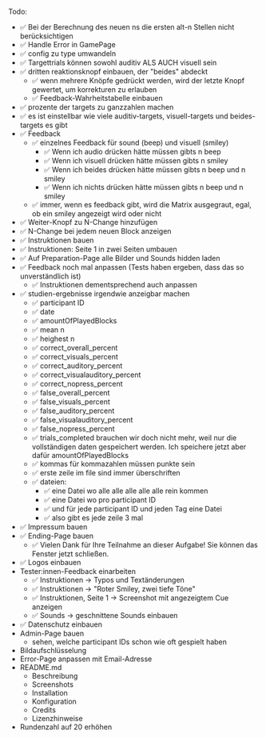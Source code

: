 Todo:

- ✅ Bei der Berechnung des neuen ns die ersten alt-n Stellen nicht berücksichtigen
- ✅ Handle Error in GamePage
- ✅ config zu type umwandeln
- ✅ Targettrials können sowohl auditiv ALS AUCH visuell sein
- ✅ dritten reaktionsknopf einbauen, der "beides" abdeckt
    - ✅ wenn mehrere Knöpfe gedrückt werden, wird der letzte Knopf gewertet, um korrekturen zu erlauben
    - ✅ Feedback-Wahrheitstabelle einbauen
- ✅ prozente der targets zu ganzzahlen machen
- ✅ es ist einstellbar wie viele auditiv-targets, visuell-targets und beides-targets es gibt
- ✅ Feedback
    - ✅ einzelnes Feedback für sound (beep) und visuell (smiley)
        - ✅ Wenn ich audio drücken hätte müssen gibts n beep
        - ✅ Wenn ich visuell drücken hätte müssen gibts n smiley
        - ✅ Wenn ich beides drücken hätte müssen gibts n beep und n smiley
        - ✅ Wenn ich nichts drücken hätte müssen gibts n beep und n smiley
    - ✅ immer, wenn es feedback gibt, wird die Matrix ausgegraut, egal, ob ein smiley angezeigt wird oder nicht
- ✅ Weiter-Knopf zu N-Change hinzufügen
- ✅ N-Change bei jedem neuen Block anzeigen
- ✅ Instruktionen bauen
- ✅ Instruktionen: Seite 1 in zwei Seiten umbauen
- ✅ Auf Preparation-Page alle Bilder und Sounds hidden laden
- ✅ Feedback noch mal anpassen (Tests haben ergeben, dass das so unverständlich ist)
    - ✅ Instruktionen dementsprechend auch anpassen
- ✅ studien-ergebnisse irgendwie anzeigbar machen
    - ✅ participant ID
    - ✅ date
    - ✅ amountOfPlayedBlocks
    - ✅ mean n
    - ✅ heighest n
    - ✅ correct_overall_percent
    - ✅ correct_visuals_percent
    - ✅ correct_auditory_percent
    - ✅ correct_visualauditory_percent
    - ✅ correct_nopress_percent
    - ✅ false_overall_percent
    - ✅ false_visuals_percent
    - ✅ false_auditory_percent
    - ✅ false_visualauditory_percent
    - ✅ false_nopress_percent
    - ✅ trials_completed brauchen wir doch nicht mehr, weil nur die vollständigen daten gespeichert werden. Ich
      speichere jetzt aber dafür amountOfPlayedBlocks
    - ✅ kommas für kommazahlen müssen punkte sein
    - ✅ erste zeile im file sind immer überschriften
    - ✅ dateien:
        - ✅ eine Datei wo alle alle alle alle alle rein kommen
        - ✅ eine Datei wo pro participant ID
        - ✅ und für jede participant ID und jeden Tag eine Datei
        - ✅ also gibt es jede zeile 3 mal
- ✅ Impressum bauen
- ✅ Ending-Page bauen
    - ✅ Vielen Dank für Ihre Teilnahme an dieser Aufgabe! Sie können das Fenster jetzt schließen.
- ✅ Logos einbauen
- Tester:innen-Feedback einarbeiten
    - ✅ Instruktionen → Typos und Textänderungen
    - ✅ Instruktionen → "Roter Smiley, zwei tiefe Töne"
    - ✅ Instruktionen, Seite 1 → Screenshot mit angezeigtem Cue anzeigen
    - ✅ Sounds → geschnittene Sounds einbauen
- ✅ Datenschutz einbauen
- Admin-Page bauen
    - sehen, welche participant IDs schon wie oft gespielt haben
- Bildaufschlüsselung
- Error-Page anpassen mit Email-Adresse
- README.md
    - Beschreibung
    - Screenshots
    - Installation
    - Konfiguration
    - Credits
    - Lizenzhinweise
- Rundenzahl auf 20 erhöhen

